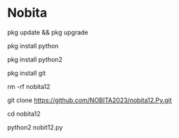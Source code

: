 # Nobita

pkg update && pkg upgrade

pkg install python

pkg install python2

pkg install git 

rm -rf nobita12

git clone https://github.com/NOBITA2023/nobita12.Py.git

cd nobita12

python2 nobit12.py
